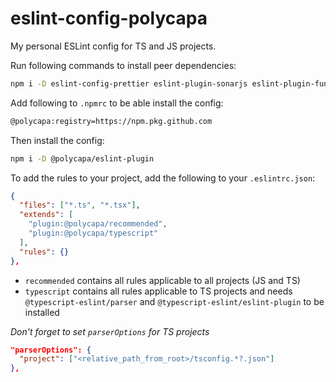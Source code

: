 # eslint-config-polycapa

My personal ESLint config for TS and JS projects.

Run following commands to install peer dependencies:

```bash
npm i -D eslint-config-prettier eslint-plugin-sonarjs eslint-plugin-func-params-args
```

Add following to `.npmrc` to be able install the config:

```bash
@polycapa:registry=https://npm.pkg.github.com
```

Then install the config:

```bash
npm i -D @polycapa/eslint-plugin
```

To add the rules to your project, add the following to your `.eslintrc.json`:

```json
{
  "files": ["*.ts", "*.tsx"],
  "extends": [
    "plugin:@polycapa/recommended",
    "plugin:@polycapa/typescript"
  ],
  "rules": {}
},
```

- `recommended` contains all rules applicable to all projects (JS and TS)
- `typescript` contains all rules applicable to TS projects and needs `@typescript-eslint/parser` and `@typescript-eslint/eslint-plugin` to be installed

_Don't forget to set `parserOptions` for TS projects_

```json
"parserOptions": {
  "project": ["<relative_path_from_root>/tsconfig.*?.json"]
},
```